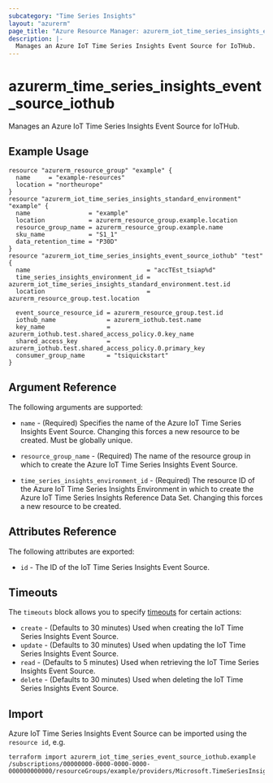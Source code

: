 ```yaml
---
subcategory: "Time Series Insights"
layout: "azurerm"
page_title: "Azure Resource Manager: azurerm_iot_time_series_insights_event_source_iothub"
description: |-
  Manages an Azure IoT Time Series Insights Event Source for IoTHub.
---
```


# azurerm_time_series_insights_event_source_iothub

Manages an Azure IoT Time Series Insights Event Source for IoTHub.

## Example Usage

```hcl
resource "azurerm_resource_group" "example" {
  name     = "example-resources"
  location = "northeurope"
}
resource "azurerm_iot_time_series_insights_standard_environment" "example" {
  name                = "example"
  location            = azurerm_resource_group.example.location
  resource_group_name = azurerm_resource_group.example.name
  sku_name            = "S1_1"
  data_retention_time = "P30D"
}
resource "azurerm_iot_time_series_insights_event_source_iothub" "test" {
  name                                = "accTEst_tsiap%d"
  time_series_insights_environment_id = azurerm_iot_time_series_insights_standard_environment.test.id
  location                            = azurerm_resource_group.test.location

  event_source_resource_id = azurerm_resource_group.test.id
  iothub_name              = azurerm_iothub.test.name
  key_name                 = azurerm_iothub.test.shared_access_policy.0.key_name
  shared_access_key        = azurerm_iothub.test.shared_access_policy.0.primary_key
  consumer_group_name      = "tsiquickstart"
}
```

## Argument Reference

The following arguments are supported:

* `name` - (Required) Specifies the name of the Azure IoT Time Series Insights Event Source. Changing this forces a new resource to be created. Must be globally unique.

* `resource_group_name` - (Required) The name of the resource group in which to create the Azure IoT Time Series Insights Event Source.

* `time_series_insights_environment_id` - (Required) The resource ID of the Azure IoT Time Series Insights Environment in which to create the Azure IoT Time Series Insights Reference Data Set. Changing this forces a new resource to be created.


## Attributes Reference

The following attributes are exported:

* `id` - The ID of the IoT Time Series Insights Event Source.

## Timeouts

The `timeouts` block allows you to specify [timeouts](https://www.terraform.io/docs/configuration/resources.html#timeouts) for certain actions:

* `create` - (Defaults to 30 minutes) Used when creating the IoT Time Series Insights Event Source.
* `update` - (Defaults to 30 minutes) Used when updating the IoT Time Series Insights Event Source.
* `read` - (Defaults to 5 minutes) Used when retrieving the IoT Time Series Insights Event Source.
* `delete` - (Defaults to 30 minutes) Used when deleting the IoT Time Series Insights Event Source.

## Import

Azure IoT Time Series Insights Event Source can be imported using the `resource id`, e.g.

```shell
terraform import azurerm_iot_time_series_event_source_iothub.example /subscriptions/00000000-0000-0000-0000-000000000000/resourceGroups/example/providers/Microsoft.TimeSeriesInsights/environments/environment1/eventSources/example
```
